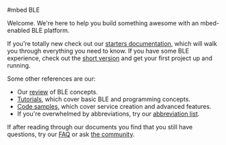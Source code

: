#mbed BLE

Welcome. We're here to help you build something awesome with an mbed-enabled BLE platform.

If you're totally new check out our [starters documentation](../Docs/GettingStarted/BeginnersIntro.md), which will walk you through everything you need to know. If you have some BLE experience, check out the [short version](../Docs/GettingStarted/DevIntro.md) and get your first project up and running. 

Some other references are our:

* Our [review](../Docs/InDepth/BLEInDepth.md) of BLE concepts.
* [Tutorials](../Docs/GettingStarted/IntroSamples.md), which cover basic BLE and programming concepts.
* [Code samples](../Docs/AdvSamples/Overview.md), which cover service creation and advanced features.
* If you're overwhelmed by abbreviations, try our [abbreviation list](../Docs/Additional/Abbr.md).

If after reading through our documents you find that you still have questions, try our [FAQ](../Docs/Additional/BLE_FAQ.md) or ask [the community](https://developer.mbed.org/teams/Bluetooth-Low-Energy/community/).